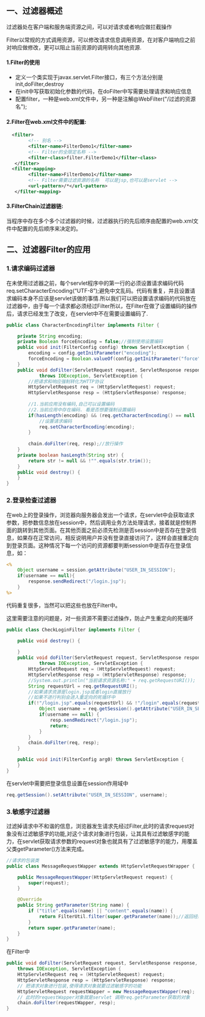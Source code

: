 ## 一、过滤器概述

过滤器处在客户端和服务端资源之间，可以对请求或者响应做拦截操作

Filter以常规的方式调用资源，可以修改请求信息调用资源，在对客户端响应之前对响应做修改，更可以阻止当前资源的调用转向其他资源.

#### 1.Filter的使用

- 定义一个类实现于javax.servlet.Filter接口，有三个方法分别是init,doFilter,destroy
- 在init中写获取初始化参数的代码，在doFilter中写需要处理请求和响应信息
- 配置filter，一种是web.xml文件中，另一种是注解@WebFilter("/过滤的资源名");

#### 2.**Filter在web.xml文件中的配置:**

```xml
  <filter>
   		<!-- 别名 -->
   		<filter-name>FilterDemo1</filter-name>
   		<!-- Filter的全限定名称 -->
   		<filter-class>filter.FilterDemo1</filter-class>
   </filter>
  <filter-mapping>
   		<filter-name>FilterDemo1</filter-name>
   		<!-- Filter需要过滤资源的名称  可以是jsp,也可以是servlet -->
   		<url-pattern>/*</url-pattern>
   </filter-mapping>
```

#### 3.**FilterChain过滤器链:**

当程序中存在多个多个过滤器的时候，过滤器执行的先后顺序由配置的web.xml文件中<filter-mapping>配置的先后顺序来决定的。

## 二、过滤器Filter的应用

### 1.请求编码过滤器

在未使用过滤器之前，每个servlet程序中的第一行的必须设置请求编码代码req.setCharacterEncoding(“UTF-8”);避免中文乱码。代码有重复，并且设置请求编码本身不应该是servlet该做的事情.所以我们可以把设置请求编码的代码放在过滤器中，由于每一个请求都必须经过Filter所以，在Filter在做了设置编码的操作后，请求已经发生了改变，在servlet中不在需要设置编码了.

```java
public class CharacterEncodingFilter implements Filter {

	private String encoding;
	private Boolean forceEncoding = false;//强制使用设置编码
	public void init(FilterConfig config) throws ServletException {
		encoding = config.getInitParameter("encoding");
		forceEncoding = Boolean.valueOf(config.getInitParameter("force"));
	}
	public void doFilter(ServletRequest request, ServletResponse response, FilterChain chain)
			throws IOException, ServletException {
		//把请求和响应强制转化为HTTP协议
		HttpServletRequest req = (HttpServletRequest) request;
		HttpServletResponse resp = (HttpServletResponse) response;
		
		//1.当前应用没有编码,自己可以设置编码
		//2.当前应用中存在编码. 看是否想要强制设置编码
		if(hasLength(encoding) && (req.getCharacterEncoding() == null || forceEncoding)) {
			//设置请求编码
			req.setCharacterEncoding(encoding);
		}
		
		chain.doFilter(req, resp);//放行操作
	}
	private boolean hasLength(String str) {
		return str != null && !"".equals(str.trim());
	}
	public void destroy() {
	}
}
```

### 2.登录检查过滤器

在web上的登录操作，浏览器向服务器会发出一个请求，在servlet中会获取请求参数，把参数信息放在session中，然后调用业务方法处理请求，接着就是控制界面的跳转到其他页面。在其他页面之前必须先检测是否session中是否存在登录信息，如果存在正常访问，相反说明用户并没有登录直接访问了，这样会直接重定向到登录页面。这种情况下每一个访问的资源都要判断session中是否存在登录信息，如：

```jsp
<%	
	Object username = session.getAttribute("USER_IN_SESSION");
	if(username == null){
		response.sendRedirect("/login.jsp");
	}
%>
```

代码重复很多，当然可以把这些也放在Filter中。

这里需要注意的问题是，对一些资源不需要过滤操作，防止产生重定向的死循环

```java
public class CheckLoginFilter implements Filter {

	public void destroy() {
		
	}
	public void doFilter(ServletRequest request, ServletResponse response, FilterChain chain)
			throws IOException, ServletException {
		HttpServletRequest req = (HttpServletRequest) request;
		HttpServletResponse resp = (HttpServletResponse) response;
		//System.out.println("当前请求资源名称:" + req.getRequestURI());
		String requestUrl = req.getRequestURI();
		//如果请求资源是login.jsp或者login直接放行
		//如果不进行判别会进入重定向的死循环中
		if(!"/login.jsp".equals(requestUrl) && !"/login".equals(requestUrl)) {
			Object username = req.getSession().getAttribute("USER_IN_SESSION");
			if(username == null) {
				resp.sendRedirect("/login.jsp");
				return;
			}
		}
		chain.doFilter(req, resp);
	}

	public void init(FilterConfig arg0) throws ServletException {
	}
}
```

在servlet中需要把登录信息设置在session作用域中

```java
req.getSession().setAttribute("USER_IN_SESSION", username);
```

### 3.敏感字过滤器

过滤掉请求中不和谐的信息，浏览器发生请求先经过Filter,此时的请求request对象没有过滤敏感字的功能,对这个请求对象进行包装，让其具有过滤敏感字的能力，在servlet获取请求参数的request对象也就具有了过滤敏感字的能力，用覆盖父类getParameter()方法来完成。

```java
//请求的包装类
public class MessageRequestWapper extends HttpServletRequestWrapper {

	public MessageRequestWapper(HttpServletRequest request) {
		super(request);
	}

	@Override
	public String getParameter(String name) {
		if ("title".equals(name) || "content".equals(name)) {
			return FilterUtil.filter(super.getParameter(name));//返回经过过滤的请求参数
		}
		return super.getParameter(name);
	}
}
```

在Filter中

```java
public void doFilter(ServletRequest request, ServletResponse response, FilterChain chain)
    throws IOException, ServletException {
    HttpServletRequest req = (HttpServletRequest) request;
    HttpServletResponse resp = (HttpServletResponse) response;
    // 把请求对象进行包装,使得请求对象就要过滤敏感字的功能
    HttpServletRequest requestWapper = new MessageRequestWapper(req);
    // 此时的requestWapper对象就是servlet 调用req.getParameter获取的对象
    chain.doFilter(requestWapper, resp);
}
```

